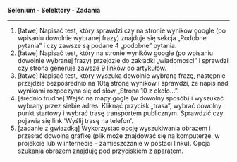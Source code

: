 **Selenium - Selektory - Zadania**

---

1. [łatwe] Napisać test, który sprawdzi czy na stronie wyników google (po wpisaniu dowolnie wybranej frazy) znajduje się sekcja „Podobne pytania” i czy zawsze są podane 4 „podobne” pytania.
2. [łatwe] Napisać test, który na stronie wyników google (po wpisaniu dowolnie wybranej frazy) przejdzie do zakładki „wiadomości” i sprawdzi czy strona generuje zawsze 9 linków do artykułów.
3. [łatwe] Napisać test, który wyszuka dowolnie wybraną frazę, następnie przejdzie bezpośrednio na 10tą stronę wyników i sprawdzi, że napis nad wynikami rozpoczyna się od słów „Strona 10 z około...”.
4. [średnio trudne] Wejść na mapy gogle (w dowolny sposób) i wyszukać wybrany przez siebie adres. Kliknąć przycisk „trasa”, wybrać dowolny punkt startowy i wybrać trasę transportem publicznym. Sprawdzić czy pojawia się link 'Wyślij trasę na telefon'.
5. [zadanie z gwiazdką] Wykorzystać opcję wyszukiwania obrazem i przesłać dowolną grafikę (plik może znajdować się na komputerze, w projekcie lub w internecie – zamieszczanie w postaci linku). Opcja szukania obrazem znajduję pod przyciskiem z aparatem.